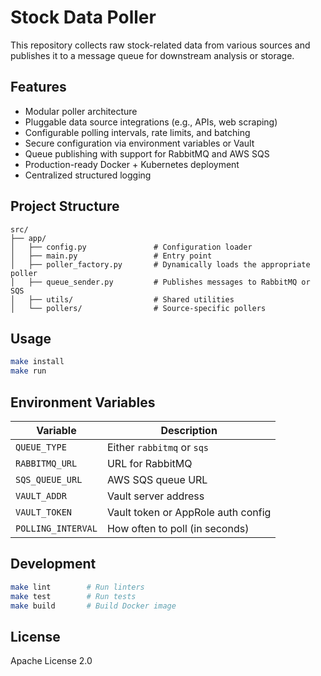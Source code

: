 # Stock Data Poller

This repository collects raw stock-related data from various sources and
publishes it to a message queue for downstream analysis or storage.

## Features

- Modular poller architecture
- Pluggable data source integrations (e.g., APIs, web scraping)
- Configurable polling intervals, rate limits, and batching
- Secure configuration via environment variables or Vault
- Queue publishing with support for RabbitMQ and AWS SQS
- Production-ready Docker + Kubernetes deployment
- Centralized structured logging

## Project Structure

```
src/
├── app/
│   ├── config.py               # Configuration loader
│   ├── main.py                 # Entry point
│   ├── poller_factory.py       # Dynamically loads the appropriate poller
│   ├── queue_sender.py         # Publishes messages to RabbitMQ or SQS
│   ├── utils/                  # Shared utilities
│   └── pollers/                # Source-specific pollers
```

## Usage

```bash
make install
make run
```

## Environment Variables

| Variable           | Description                        |
| ------------------ | ---------------------------------- |
| `QUEUE_TYPE`       | Either `rabbitmq` or `sqs`         |
| `RABBITMQ_URL`     | URL for RabbitMQ                   |
| `SQS_QUEUE_URL`    | AWS SQS queue URL                  |
| `VAULT_ADDR`       | Vault server address               |
| `VAULT_TOKEN`      | Vault token or AppRole auth config |
| `POLLING_INTERVAL` | How often to poll (in seconds)     |

## Development

```bash
make lint        # Run linters
make test        # Run tests
make build       # Build Docker image
```

## License

Apache License 2.0
